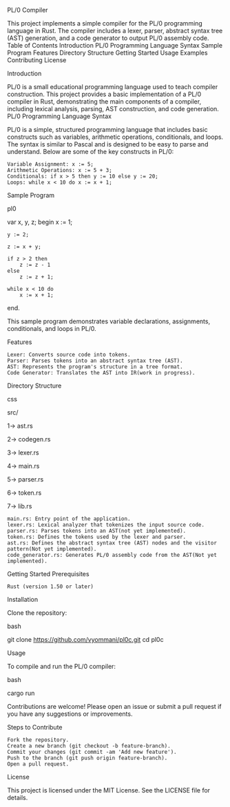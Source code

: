 PL/0 Compiler

This project implements a simple compiler for the PL/0 programming language in Rust. The compiler includes a lexer, parser, abstract syntax tree (AST) generation, and a code generator to output PL/0 assembly code.
Table of Contents
    Introduction
    PL/0 Programming Language
        Syntax
        Sample Program
    Features
    Directory Structure
    Getting Started
    Usage
    Examples
    Contributing
    License

Introduction

PL/0 is a small educational programming language used to teach compiler construction. This project provides a basic implementation of a PL/0 compiler in Rust, demonstrating the main components of a compiler, including lexical analysis, parsing, AST construction, and code generation.
PL/0 Programming Language
Syntax

PL/0 is a simple, structured programming language that includes basic constructs such as variables, arithmetic operations, conditionals, and loops. The syntax is similar to Pascal and is designed to be easy to parse and understand. Below are some of the key constructs in PL/0:

    Variable Assignment: x := 5;
    Arithmetic Operations: x := 5 + 3;
    Conditionals: if x > 5 then y := 10 else y := 20;
    Loops: while x < 10 do x := x + 1;

Sample Program

pl0

var x, y, z;
begin
    x := 1;
    
    y := 2;
    
    z := x + y;
    
    if z > 2 then
        z := z - 1
    else
        z := z + 1;
    
    while x < 10 do
        x := x + 1;
        
end.

This sample program demonstrates variable declarations, assignments, conditionals, and loops in PL/0.

Features

    Lexer: Converts source code into tokens.
    Parser: Parses tokens into an abstract syntax tree (AST).
    AST: Represents the program's structure in a tree format.
    Code Generator: Translates the AST into IR(work in progress).

Directory Structure

css

src/

1-> ast.rs

2-> codegen.rs

3-> lexer.rs

4-> main.rs

5-> parser.rs

6-> token.rs

7-> lib.rs

    main.rs: Entry point of the application.
    lexer.rs: Lexical analyzer that tokenizes the input source code.
    parser.rs: Parses tokens into an AST(not yet implemented).
    token.rs: Defines the tokens used by the lexer and parser.
    ast.rs: Defines the abstract syntax tree (AST) nodes and the visitor pattern(Not yet implemented).
    code_generator.rs: Generates PL/0 assembly code from the AST(Not yet implemented).
    

Getting Started
Prerequisites

    Rust (version 1.50 or later)

Installation

Clone the repository:

bash

git clone https://github.com/vyommani/pl0c.git
cd pl0c

Usage

To compile and run the PL/0 compiler:

bash

cargo run

Contributions are welcome! Please open an issue or submit a pull request if you have any suggestions or improvements.

Steps to Contribute

    Fork the repository.
    Create a new branch (git checkout -b feature-branch).
    Commit your changes (git commit -am 'Add new feature').
    Push to the branch (git push origin feature-branch).
    Open a pull request.

License

This project is licensed under the MIT License. See the LICENSE file for details.
